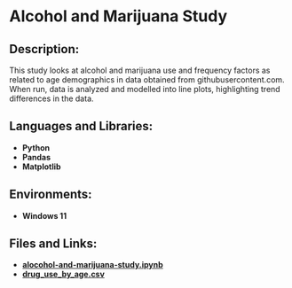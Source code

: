 <h1>Alcohol and Marijuana Study</h1>

<h2>Description:</h2>
This study looks at alcohol and marijuana use and frequency factors as related to age demographics in data obtained from githubusercontent.com. When run, data is analyzed and modelled into line plots, highlighting trend differences in the data.
<br />


<h2>Languages and Libraries:</h2>

- <b>Python</b> 
- <b>Pandas</b>
- <b>Matplotlib</b>

<h2>Environments:</h2>

- <b>Windows 11</b> 

<h2>Files and Links:</h2>

- <b>[alocohol-and-marijuana-study.ipynb](https://github.com/andrew-disario/alcohol-and-marijuana-study/blob/main/alcohol-and-marijuana-study.ipynb)</b> 
- <b>[drug_use_by_age.csv](https://raw.githubusercontent.com/fivethirtyeight/data/master/drug-use-by-age/drug-use-by-age.csv)</b> 
